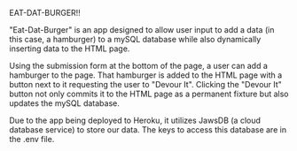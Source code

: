 EAT-DAT-BURGER!!

"Eat-Dat-Burger" is an app designed to allow user input to add a data (in this case, a hamburger) to a mySQL database while also dynamically inserting data to the HTML page.

Using the submission form at the bottom of the page, a user can add a hamburger to the page.  That hamburger is added to the HTML page with a button next to it requesting the user to "Devour It".  Clicking the "Devour It" button not only commits it to the HTML page as a permanent fixture but also updates the mySQL database.

Due to the app being deployed to Heroku, it utilizes JawsDB (a cloud database service) to store our data.  The keys to access this database are in the .env file.
